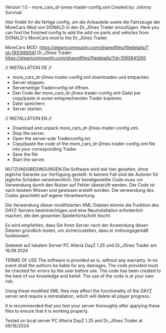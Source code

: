 Version 1.0 - more_cars_dr-jones-trader-config.xml
Created by: Johnny Survival

Hier findet ihr die fertige config, um die Anbauteile sowie die Fahrzeuge der MoreCars-Mod von DONALD in den Dr_J0nes Trader einzufügen.
Here you can find the finished config to add the add-on parts and vehicles from DONALD's MoreCars mod to the Dr_J0nes Trader.

MoreCars MOD: https://steamcommunity.com/sharedfiles/filedetails/?id=1931069341
Dr_J0nes Trader: https://steamcommunity.com/sharedfiles/filedetails/?id=1590841260

// INSTALLATION DE //
- more_cars_dr-j0nes-trader-config.xml downloaden und entpacken.
- Server stoppen.
- Serverseitige Traderconfig.txt öffnen.
- Den Code der more_cars_dr-j0nes-trader-config.xml-Datei per copy/paste in euren entsprechenden Trader kopieren.
- Datei speichern
- Server starten.

// INSTALLATION EN //
- Download and unpack more_cars_dr-j0nes-trader-config.xml.
- Stop the server.
- Open the server-side Traderconfig.txt.
- Copy/paste the code of the more_cars_dr-j0nes-trader-config.xml file into your corresponding Trader.
- Save the file
- Start the server.

NUTZUNGSBEDINGUNGEN
Die Software wird wie hier gesehen, ohne jegliche Garantie zur Verfügung gestellt.
In keinem Fall sind die Autoren für jegliche Schäden verantwortlich. Der bereitgestellte Code muss vor Verwendung durch den Nutzer auf Fehler überprüft werden.
Der Code ist nach bestem Wissen und gewissen erstellt worden.
Die verwendung des Codes geschieht auf eigene Verantwortung.

Die Verwendung dieser modifizierten XML-Dateien könnte die Funktion des DAYZ-Servers beeinträchtigen und eine Neuinstallation erforderlich machen, die
den gesamten Spielerfortschritt löscht.

Es wird empfohlen, dass Sie Ihren Server nach der Anwendung dieser Dateien gründlich testen, um sicherzustellen, dass er ordnungsgemäß funktioniert.

Getestet auf lokalem Server PC Alteria DayZ 1.25 und Dr_J0nes Trader am 18.09.2024

TERMS OF USE
The software is provided as is, without any warranty.
In no event shall the authors be liable for any damages. The code provided must be checked for errors by the user before use.
The code has been created to the best of our knowledge and belief.
The use of the code is at your own risk.

Using these modified XML files may affect the functionality of the DAYZ server and require a reinstallation, which will
delete all player progress.

It is recommended that you test your server thoroughly after applying these files to ensure that it is working properly.

Tested on local server PC Alteria DayZ 1.25 and Dr_J0nes Trader at 09/18/2024

